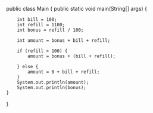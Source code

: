 
public class Main {
    public static void main(String[] args) {

        int bill = 100;
        int refill = 1100;
        int bonus = refill / 100;

        int amount = bonus + bill + refill;

        if (refill > 100) {
            amount = bonus + (bill + refill);

        } else {
            amount = 0 + bill + refill;
        }
        System.out.println(amount);
        System.out.println(bonus);
    }
}